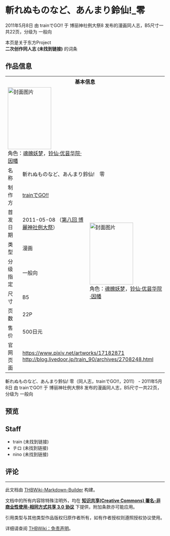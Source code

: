 # 斬れぬものなど、あんまり鈴仙!_零

<!-- source html: G:\repos\THBWiki-Markdown-Builder\THBWikiMarkdown\Temp\main\4\42\ns0%3A%E6%96%AC%E3%82%8C%E3%81%AC%E3%82%82%E3%81%AE%E3%81%AA%E3%81%A9%E3%80%81%E3%81%82%E3%82%93%E3%81%BE%E3%82%8A%E9%88%B4%E4%BB%99%21_%E9%9B%B6.html -->

2011年5月8日 由 trainでGO!! 于 博丽神社例大祭8 发布的漫画同人志，B5尺寸一共22页，分级为 一般向

本页是关于东方Project  
 **二次创作同人志 (未找到链接)** 的词条

## 作品信息

<table><tbody><tr><th colspan="3">基本信息</th></tr><tr><td class="cover-artwork-mobile" colspan="2"><a href="./文件-斬れぬものなど、あんまり鈴仙!_零封面.jpg.md" class="image" title="封面图片"><img alt="封面图片" src="https://upload.thwiki.cc/thumb/9/95/%E6%96%AC%E3%82%8C%E3%81%AC%E3%82%82%E3%81%AE%E3%81%AA%E3%81%A9%E3%80%81%E3%81%82%E3%82%93%E3%81%BE%E3%82%8A%E9%88%B4%E4%BB%99%21_%E9%9B%B6%E5%B0%81%E9%9D%A2.jpg/137px-%E6%96%AC%E3%82%8C%E3%81%AC%E3%82%82%E3%81%AE%E3%81%AA%E3%81%A9%E3%80%81%E3%81%82%E3%82%93%E3%81%BE%E3%82%8A%E9%88%B4%E4%BB%99%21_%E9%9B%B6%E5%B0%81%E9%9D%A2.jpg" decoding="async" loading="lazy" width="137" height="196" srcset="https://upload.thwiki.cc/thumb/9/95/%E6%96%AC%E3%82%8C%E3%81%AC%E3%82%82%E3%81%AE%E3%81%AA%E3%81%A9%E3%80%81%E3%81%82%E3%82%93%E3%81%BE%E3%82%8A%E9%88%B4%E4%BB%99%21_%E9%9B%B6%E5%B0%81%E9%9D%A2.jpg/205px-%E6%96%AC%E3%82%8C%E3%81%AC%E3%82%82%E3%81%AE%E3%81%AA%E3%81%A9%E3%80%81%E3%81%82%E3%82%93%E3%81%BE%E3%82%8A%E9%88%B4%E4%BB%99%21_%E9%9B%B6%E5%B0%81%E9%9D%A2.jpg 1.5x, https://upload.thwiki.cc/thumb/9/95/%E6%96%AC%E3%82%8C%E3%81%AC%E3%82%82%E3%81%AE%E3%81%AA%E3%81%A9%E3%80%81%E3%81%82%E3%82%93%E3%81%BE%E3%82%8A%E9%88%B4%E4%BB%99%21_%E9%9B%B6%E5%B0%81%E9%9D%A2.jpg/273px-%E6%96%AC%E3%82%8C%E3%81%AC%E3%82%82%E3%81%AE%E3%81%AA%E3%81%A9%E3%80%81%E3%81%82%E3%82%93%E3%81%BE%E3%82%8A%E9%88%B4%E4%BB%99%21_%E9%9B%B6%E5%B0%81%E9%9D%A2.jpg 2x" data-file-width="767" data-file-height="1100"></a><div class="cover-char">角色：<a href="./魂魄妖梦.md" title="魂魄妖梦">魂魄妖梦</a>，<a href="./铃仙·优昙华院·因幡.md" title="铃仙·优昙华院·因幡">铃仙·优昙华院·因幡</a></div></td>
</tr><tr><td class="label">名称</td><td colspan="2"> 斬れぬものなど、あんまり鈴仙!　零 </td></tr><tr><td class="label">制作方</td><td><a href="./trainでGO!!.md" title="trainでGO!!">trainでGO!!</a></td><td class="cover-artwork" rowspan="7" style="min-width:196px;"><a href="./文件-斬れぬものなど、あんまり鈴仙!_零封面.jpg.md" class="image" title="封面图片"><img alt="封面图片" src="https://upload.thwiki.cc/thumb/9/95/%E6%96%AC%E3%82%8C%E3%81%AC%E3%82%82%E3%81%AE%E3%81%AA%E3%81%A9%E3%80%81%E3%81%82%E3%82%93%E3%81%BE%E3%82%8A%E9%88%B4%E4%BB%99%21_%E9%9B%B6%E5%B0%81%E9%9D%A2.jpg/137px-%E6%96%AC%E3%82%8C%E3%81%AC%E3%82%82%E3%81%AE%E3%81%AA%E3%81%A9%E3%80%81%E3%81%82%E3%82%93%E3%81%BE%E3%82%8A%E9%88%B4%E4%BB%99%21_%E9%9B%B6%E5%B0%81%E9%9D%A2.jpg" decoding="async" loading="lazy" width="137" height="196" srcset="https://upload.thwiki.cc/thumb/9/95/%E6%96%AC%E3%82%8C%E3%81%AC%E3%82%82%E3%81%AE%E3%81%AA%E3%81%A9%E3%80%81%E3%81%82%E3%82%93%E3%81%BE%E3%82%8A%E9%88%B4%E4%BB%99%21_%E9%9B%B6%E5%B0%81%E9%9D%A2.jpg/205px-%E6%96%AC%E3%82%8C%E3%81%AC%E3%82%82%E3%81%AE%E3%81%AA%E3%81%A9%E3%80%81%E3%81%82%E3%82%93%E3%81%BE%E3%82%8A%E9%88%B4%E4%BB%99%21_%E9%9B%B6%E5%B0%81%E9%9D%A2.jpg 1.5x, https://upload.thwiki.cc/thumb/9/95/%E6%96%AC%E3%82%8C%E3%81%AC%E3%82%82%E3%81%AE%E3%81%AA%E3%81%A9%E3%80%81%E3%81%82%E3%82%93%E3%81%BE%E3%82%8A%E9%88%B4%E4%BB%99%21_%E9%9B%B6%E5%B0%81%E9%9D%A2.jpg/273px-%E6%96%AC%E3%82%8C%E3%81%AC%E3%82%82%E3%81%AE%E3%81%AA%E3%81%A9%E3%80%81%E3%81%82%E3%82%93%E3%81%BE%E3%82%8A%E9%88%B4%E4%BB%99%21_%E9%9B%B6%E5%B0%81%E9%9D%A2.jpg 2x" data-file-width="767" data-file-height="1100"></a><div class="cover-char">角色：<a href="./魂魄妖梦.md" title="魂魄妖梦">魂魄妖梦</a>，<a href="./铃仙·优昙华院·因幡.md" title="铃仙·优昙华院·因幡">铃仙·优昙华院·因幡</a></div></td>
</tr><tr><td class="label">首发日期</td><td>2011-05-08&#160;（<a href="/展会作品列表?e=%E5%8D%9A%E4%B8%BD%E7%A5%9E%E7%A4%BE%E4%BE%8B%E5%A4%A7%E7%A5%AD%238">第八回 博麗神社例大祭</a>）</td></tr><tr><td class="label">类型</td><td>漫画</td></tr><tr><td class="label">分级指定</td><td>一般向</td></tr><tr><td class="label">尺寸</td><td>B5</td></tr><tr><td class="label">页数</td><td>22P</td></tr><tr><td class="label">售价</td><td>500日元</td></tr>
<tr><td class="label">官网页面</td><td colspan="2"><a rel="nofollow" class="external free" href="https://www.pixiv.net/artworks/17182871">https://www.pixiv.net/artworks/17182871</a><br><a rel="nofollow" class="external free" href="http://blog.livedoor.jp/train_90/archives/2708248.html">http://blog.livedoor.jp/train_90/archives/2708248.html</a></td></tr></tbody></table>

斬れぬものなど、あんまり鈴仙! 零（同人志，trainでGO!!，2011） - 2011年5月8日 由 trainでGO!! 于 博丽神社例大祭8 发布的漫画同人志，B5尺寸一共22页，分级为 一般向

## 预览

## Staff
- train (未找到链接)
- チロ (未找到链接)
- nino (未找到链接)


## 评论




---

此文档由 [THBWiki-Markdown-Builder](https://github.com/Delsin-Yu/THBWiki-Markdown-Builder) 构建。

文档中的所有内容除特殊注明外，均在 [**知识共享(Creative Commons) 署名-非商业性使用-相同方式共享 3.0 协议**](https://creativecommons.org/licenses/by-sa/3.0/deed.zh-hans) 下提供，附加条款亦可能应用。

引用类型与其他类型作品版权归原作者所有，如有作者授权则遵照授权协议使用。

详细请查阅 [THBWiki：免责声明](https://thbwiki.cc/THBWiki:%E5%85%8D%E8%B4%A3%E5%A3%B0%E6%98%8E)。

